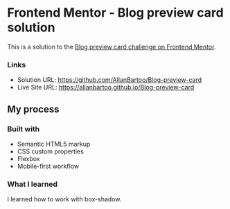 # Frontend Mentor - Blog preview card solution

This is a solution to the [Blog preview card challenge on Frontend Mentor](https://www.frontendmentor.io/challenges/blog-preview-card-ckPaj01IcS).

### Links

- Solution URL: https://github.com/AllanBartoo/Blog-preview-card
- Live Site URL: https://allanbartoo.github.io/Blog-preview-card

## My process

### Built with

- Semantic HTML5 markup
- CSS custom properties
- Flexbox
- Mobile-first workflow

### What I learned

I learned how to work with box-shadow.

